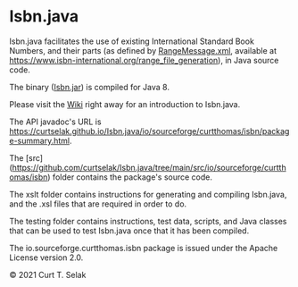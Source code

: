 # Isbn.java
Isbn.java facilitates the use of existing International Standard Book Numbers, 
and their parts (as defined by [RangeMessage.xml](https://www.isbn-international.org/range_file_generation), 
available at https://www.isbn-international.org/range_file_generation), 
in Java source code.

The binary ([Isbn.jar](https://github.com/curtselak/Isbn.java/blob/main/Isbn.jar)) is compiled for Java 8.

Please visit the [Wiki](https://github.com/curtselak/Isbn.java/wiki) right away for an introduction to Isbn.java.

The API javadoc's URL is https://curtselak.github.io/Isbn.java/io/sourceforge/curtthomas/isbn/package-summary.html.

The [src] (https://github.com/curtselak/Isbn.java/tree/main/src/io/sourceforge/curtthomas/isbn) folder contains the package's source code.

The xslt folder contains instructions for 
generating and compiling Isbn.java, and the 
.xsl files that are required in order to do.

The testing folder contains instructions, test data, 
scripts, and Java classes that can be used to test 
Isbn.java once that it has been compiled.

The io.sourceforge.curtthomas.isbn package is 
issued under the Apache License version 2.0.

© 2021 Curt T. Selak
